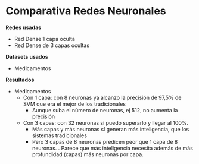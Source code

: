 # Comparativa Redes Neuronales

**Redes usadas**   
- Red Dense 1 capa oculta
- Red Dense de 3 capas ocultas 

**Datasets usados**   
- Medicamentos

**Resultados**
- Medicamentos
	+ Con 1 capa: con 8 neuronas ya alcanzo la precisión de 97,5% de SVM que era el mejor de los tradicionales
        + Aunque suba el número de neuronas, ej 512, no aumenta la precisión
	+ Con 3 capas: con 32 neuronas si puedo superarlo y llegar al 100%. 
        + Más capas y más neuronas sí generan más inteligencia, que los sistemas tradicionales
        + Pero 3 capas de 8 neuronas predicen peor que 1 capa de 8 neuronas. 
        	. Parece que más inteligencia necesita además de más profundidad (capas) más neuronas por capa. 
